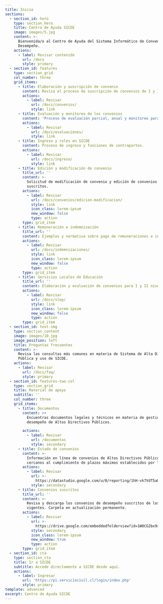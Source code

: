 ```yaml
---
title: Inicio
sections:
  - section_id: hero
    type: section_hero
    title: Centro de Ayuda SICDE
    image: images/5.jpg
    content: >-
      Bienvenida/o al Centro de Ayuda del Sistema Informático de Convenios de
      Desempeño.
    actions:
      - label: Revisar contenido
        url: /docs
        style: primary
  - section_id: features
    type: section_grid
    col_number: three
    grid_items:
      - title: Elaboración y suscripción de convenio
        content: Revisa el proceso de suscripción de convenios de I y II nivel.
        actions:
          - label: Revisar
            url: /docs/convenios/
            style: link
      - title: Evaluación y monitoreo de los convenios
        content: 'Proceso de evaluación parcial, anual y monitoreo para ADP.'
        actions:
          - label: Revisar
            url: /docs/evaluaciones/
            style: link
      - title: Ingreso y roles en SICDE
        content: Proceso de ingreso y funciones de contrapartes.
        actions:
          - label: Revisar
            url: /docs/ingreso/
            style: link
      - title: Edición y modificación de convenio
        title_url: ''
        content: >-
          Solicitud de modificación de convenio y edición de convenios no
          suscritos.
        actions:
          - label: Revisar
            url: /docs/convenios/edicion-modificacion/
            style: link
            icon_class: lorem-ipsum
            new_window: false
            type: action
        type: grid_item
      - title: Remuneración e indemnización
        title_url: ''
        content: Ejemplos y normativa sobre pago de remuneraciones e indeminizaciones.
        actions:
          - label: Revisar
            url: /docs/indemnizaciones/
            style: link
            icon_class: lorem-ipsum
            new_window: false
            type: action
        type: grid_item
      - title: Servicios Locales de Educación
        title_url: ''
        content: Elaboración y evaluación de convenios para I y II niveles de SLEP.
        actions:
          - label: Revisar
            url: /docs/slep/
            style: link
            icon_class: lorem-ipsum
            new_window: false
            type: action
        type: grid_item
  - section_id: text-img
    type: section_content
    image: images/10.jpg
    image_position: left
    title: Preguntas frecuentes
    content: >-
      Revisa las consultas más comunes en materia de Sistema de Alta Dirección
      Pública y uso de SICDE.
    actions:
      - label: Revisar
        url: /docs/faq/
        style: primary
  - section_id: features-two-col
    type: section_grid
    title: Material de apoyo
    subtitle: ''
    col_number: three
    grid_items:
      - title: Documentos
        content: >+
          Encuentras documentos legales y técnicos en materia de gestión de
          desempeño de Altos Directivos Públicos.

        actions:
          - label: Revisar
            url: /documentos
            style: secondary
      - title: Estado de convenios
        content: >-
          Información en línea de convenios de Altos Directivos Públicos
          cercanos al cumplimiento de plazos máximos establecidos por ley.
        actions:
          - label: Revisar
            url: >-
              https://datastudio.google.com/u/0/reporting/1hH-vk7VdT5aUeSypihUetOt2pUwQPjrX/page/IO8IB
            style: secondary
      - title: Convenios suscritos
        title_url: ''
        content: >-
          Revisa y descarga los convenios de desempeño suscritos de los ADP
          vigentes. Carpeta en actualización permanente.
        actions:
          - label: Revisar
            url: >-
              https://drive.google.com/embeddedfolderview?id=1WOCG2bx9szCcPtcLA_K6d-1GCsqEcNdX#list
            style: secondary
            icon_class: lorem-ipsum
            new_window: true
            type: action
        type: grid_item
  - section_id: cta
    type: section_cta
    title: Ir a SICDE
    subtitle: Accede directamente a SICDE desde aquí.
    actions:
      - label: Ingresar
        url: 'https://pi.serviciocivil.cl/login/index.php'
        style: primary
template: advanced
excerpt: Centro de Ayuda SICDE
---
```

